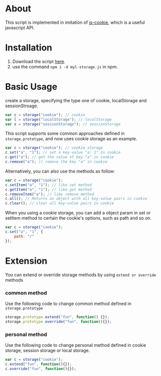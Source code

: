 # About
This script is implemented in imitation of [js-cookie](https://github.com/js-cookie/js-cookie), which is a useful javascript API.

# Installation
1. Download the script [here](https://github.com/maoyonglong/storage.js/blob/master/storage.js).
2. use the command `npm i -d myl-storage.js` in npm.

# Basic Usage
create a storage, specifying the type one of cookie, localStorage and sessionStroage.
```js
var c = storage("cookie"); // cookie
var l = storage("localStorage"); // localStorage 
var s = storage("sessionStorage"); // sessionStorage
```
This script supports some common approaches defined in `storage.prototype`, and now uses cookie storage as an example.
```js
var c = storage("cookie"); // cookie storage
c.set("a", "1"); // set a key-value "a: 1" in cookie
c.get("a"); // get the value of key "a" in cookie
c.remove("a"); // remove the key "a" in cookie
```
Alternatively, you can also use the methods as follow:  
```js
var c = storage("cookie");
c.setItem("a", "1"); // like set method
c.getItem("a", "1"); // like get method
c.removeItem("a"); // like remove method
c.all(); // Returns an object with all key-value pairs in cookie
c.clear(); // clear all key-value pairs in cookie
```
When you using a cookie storage, you can add a object param in set or setItem method to certain the cookie's options, such as path and so on.
```js
var c = storage("cookie");
c.set("a", "1", {
    path: "/"
});
```
# Extension
You can extend or override storage methods by using `extend or override` methods
### common method
Use the following code to change common method defined in `storage.prototype`
```js
storage.prototype.extend("fun", function() {});
storage.prototype.override("fun", function(){});
```
### personal method
Use the following code to change personal method defined in cookie storage, session storage or local storage.
```js
var c = storage("cookie");
c.extend("fun", function(){});
c.override("fun", function(){});
```
